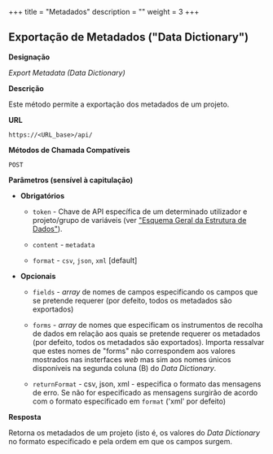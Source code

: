 +++
title = "Metadados"
description = ""
weight = 3
+++

##  Exportação de Metadados ("Data Dictionary")

**Designação**

*Export Metadata (Data Dictionary)*

**Descrição**

Este método permite a exportação dos metadados de um projeto.

**URL**

    https://<URL_base>/api/

**Métodos de Chamada Compatíveis**

`POST`

**Parâmetros (sensível à capitulação)**

- **Obrigatórios**

  - `token` - Chave de API específica de um determinado  utilizador e projeto/grupo de variáveis (ver ["Esquema Geral da Estrutura de Dados"](../../05esquema-dados/)).

  - `content` - `metadata`

  - `format` - `csv`, `json`, `xml` [default]

- **Opcionais**

  - `fields` - *array* de nomes de campos especificando os campos que se pretende requerer (por defeito, todos os metadados são exportados)

  - `forms` - *array* de nomes que especificam os instrumentos de recolha de dados em relação aos quais se pretende requerer os metadados (por defeito, todos os metadados são exportados). Importa ressalvar que estes nomes de "forms" não correspondem aos valores mostrados nas insterfaces *web* mas sim aos nomes únicos disponíveis na segunda coluna (B) do *Data Dictionary*.

  - `returnFormat` - csv, json, xml - especifica o formato das mensagens de erro. Se não for especificado as mensagens surgirão de acordo com o formato especificado em `format` ('xml' por defeito)

**Resposta**

Retorna os metadados de um projeto (isto é, os valores do *Data Dictionary* no formato especificado e pela ordem em que os campos surgem.